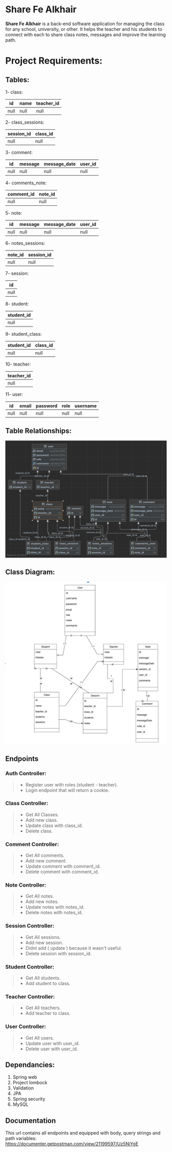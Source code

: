 # Share Fe Alkhair
**Share Fe Alkhair** is a back-end software application for managing the class for any school, university, or other. It helps the teacher and his students to connect with each to share class notes, messages and improve the learning path.

# Project Requirements:

## Tables:

1- class:

| id  | name | teacher_id|
| ------------- | ------------- |------------- |
| null  | null | null|

2- class_sessions:

| session_id  | class_id |
| ------------- | ------------- |
| null  | null |

3- comment:

| id  | message | message_date|user_id|
| ------------- | ------------- |------------- |------------- |
| null  | null | null|null|

4- comments_note:

| comment_id  | note_id |
| ------------- | ------------- |
| null  | null |

5- note:

| id  | message | message_date|user_id|
| ------------- | ------------- |------------- |------------- |
| null  | null | null|null|

6- notes_sessions:

|  note_id | session_id |
| ------------- | ------------- |
| null  | null |

7- session:

| id  |
| ------------- |
| null  |



8- student:

| student_id  |
| ------------- |
| null  |

9- student_class:

|  student_id | class_id |
| ------------- | ------------- |
| null  | null |

10- teacher:

| teacher_id  |
| ------------- |
| null  |

11- user:

| id  | email | password| role| username|
| ------------- | ------------- |------------- |------------- |------------- |
| null  | null | null|null|null|

## Table Relationships:

![Table Relationship image](https://github.com/SalahAlsalman/ShareFeKhair/blob/master/src/main/resources/images/TableRelationship.png?raw=true)

## Class Diagram:

![class diagram](https://github.com/SalahAlsalman/ShareFeKhair/blob/master/src/main/resources/images/Class%20Diagram.png?raw=true)


## Endpoints
### Auth Controller:

> - Register user with roles (student - teacher).
>- Login endpoint that will return a cookie.

### **Class Controller**:

>- Get All Classes.
>- Add new class.
>- Update class with class_id.
>- Delete class.

### **Comment Controller**:

>- Get All comments.
>- Add new comment.
>- Update comment with comment_id.
>- Delete comment with comment_id.

### **Note Controller**:

>- Get All notes.
>- Add new notes.
>- Update notes with notes_id.
>- Delete notes with notes_id.

### **Session Controller**:

>- Get All sessions.
>- Add new session.
>- Didnt add ( update ) because it wasn't useful.
>- Delete session with session_id.

### **Student Controller**:

>- Get All students.
>- Add student to class.

### **Teacher Controller**:

>- Get All teachers.
>- Add teacher to class.

### **User Controller**:

>- Get All users.
>- Update user with user_id.
>- Delete user with user_id.

## Dependancies:
1. Spring web
2. Project lombock
3. Validation
4. JPA
5. Spring security 
6. MySQL



## Documentation
This url contains all endpoints and equipped with body, query strings and path variables:
https://documenter.getpostman.com/view/21199597/Uz5NiYgE
